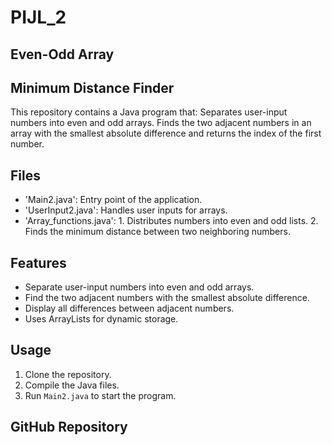 # PIJL_2
## Even-Odd Array
## Minimum Distance Finder

This repository contains a Java program that:
Separates user-input numbers into even and odd arrays.
Finds the two adjacent numbers in an array with the smallest absolute difference and returns the index of the first number.

## Files
- 'Main2.java': Entry point of the application.
- 'UserInput2.java': Handles user inputs for arrays.
- 'Array_functions.java': 1. Distributes numbers into even and odd lists.
                          2. Finds the minimum distance between two neighboring numbers.


## Features
- Separate user-input numbers into even and odd arrays.
- Find the two adjacent numbers with the smallest absolute difference.
- Display all differences between adjacent numbers.
- Uses ArrayLists for dynamic storage.

## Usage
1. Clone the repository.
2. Compile the Java files.
3. Run `Main2.java` to start the program.

## GitHub Repository
